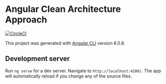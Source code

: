 # Angular Clean Architecture Approach

[![CircleCI](https://circleci.com/gh/im-a-giraffe/angular-clean-architecture.svg?style=svg&circle-token=2055f1b77256f228cd20e15f3c7b268e93d087c1)](https://circleci.com/gh/im-a-giraffe/angular-clean-architecture)

This project was generated with [Angular CLI](https://github.com/angular/angular-cli) version 6.0.8.

## Development server

Run `ng serve` for a dev server. Navigate to `http://localhost:4200/`. The app will automatically reload if you change any of the source files.
